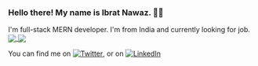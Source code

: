 ### Hello there! My name is Ibrat Nawaz. 👋🤓
I'm full-stack MERN developer. I'm from India and currently looking for job.
<a href="https://github.com/anuraghazra/github-readme-stats">
  <img align="center" src="https://github-readme-stats.vercel.app/api/pin/?username=nawazibrat&theme=merko&show_icons=true&repo=github-readme-stats" />
</a>
<a href="https://github.com/anuraghazra/convoychat">
  <img align="center" src="https://github-readme-stats.vercel.app/api/pin/?username=nawazibrat&theme=tokyonight&repo=convoychat" />
</a>

You can find me on [![Twitter][1.2]][1], or on [![LinkedIn][2.2]][2]
<!-- Icons -->

[1.2]: http://i.imgur.com/wWzX9uB.png
[2.2]: https://raw.githubusercontent.com/MartinHeinz/MartinHeinz/master/linkedin-3-16.png

<!-- Links to your social media accounts -->

[1]: https://twitter.com/IbratNawaz
[2]: https://www.linkedin.com/in/ibrat-nawaz-08b677183/
